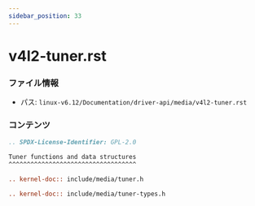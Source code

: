 ```yaml
---
sidebar_position: 33
---
```

# v4l2-tuner.rst

### ファイル情報

- パス: `linux-v6.12/Documentation/driver-api/media/v4l2-tuner.rst`

### コンテンツ

```rst
.. SPDX-License-Identifier: GPL-2.0

Tuner functions and data structures
^^^^^^^^^^^^^^^^^^^^^^^^^^^^^^^^^^^

.. kernel-doc:: include/media/tuner.h

.. kernel-doc:: include/media/tuner-types.h

```
